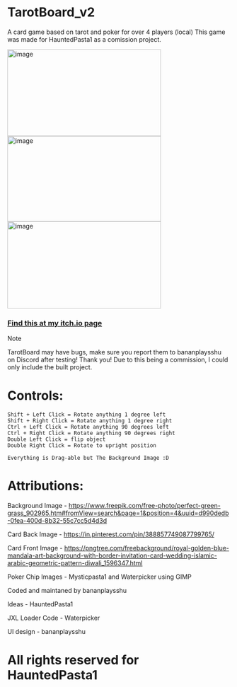 # TarotBoard_v2
A card game based on tarot and poker for over 4 players (local)
This game was made for HauntedPasta1 as a comission project.

<img width="347" height="196" alt="image" src="https://github.com/user-attachments/assets/67c2416f-467a-40dc-9b98-3ccb6ce23094" />
<img width="347" height="193" alt="image" src="https://github.com/user-attachments/assets/521289bb-0d7c-445b-9cb2-927a4b5c9eb8" />
<img width="347" height="197" alt="image" src="https://github.com/user-attachments/assets/23edea76-552b-41a4-9217-7a63afbb6bc3" />


### [Find this at my itch.io page](https://bananplayss.itch.io/tarotboard)


 > [!NOTE]
> TarotBoard may have bugs, make sure you report them to bananplaysshu on Discord after testing! Thank you!
> Due to this being a commission, I could only include the built project.

# Controls:
```
Shift + Left Click = Rotate anything 1 degree left
Shift + Right Click = Rotate anything 1 degree right
Ctrl + Left Click = Rotate anything 90 degrees left
Ctrl + Right Click = Rotate anything 90 degrees right
Double Left Click = flip object
Double Right Click = Rotate to upright position

Everything is Drag-able but The Background Image :D
```

# Attributions:

Background Image - https://www.freepik.com/free-photo/perfect-green-grass_902965.htm#fromView=search&page=1&position=4&uuid=d990dedb-0fea-400d-8b32-55c7cc5d4d3d

Card Back Image - https://in.pinterest.com/pin/388857749087799765/

Card Front Image - https://pngtree.com/freebackground/royal-golden-blue-mandala-art-background-with-border-invitation-card-wedding-islamic-arabic-geometric-pattern-diwali_1596347.html

Poker Chip Images - Mysticpasta1 and Waterpicker using GIMP

Coded and maintaned by bananplaysshu

Ideas - HauntedPasta1

JXL Loader Code - Waterpicker

UI design - bananplaysshu

# All rights reserved for HauntedPasta1
